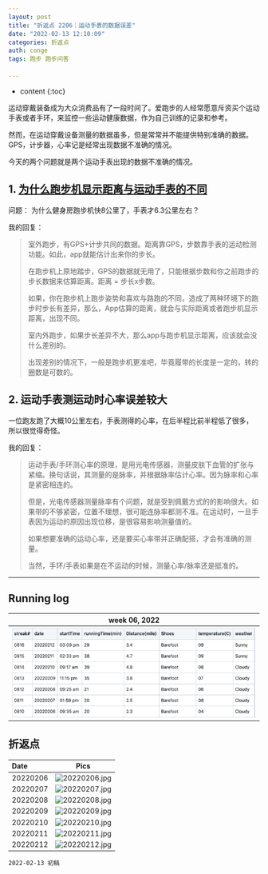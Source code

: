 ```yaml
---
layout: post
title: "折返点 2206｜运动手表的数据误差"
date: "2022-02-13 12:10:09"
categories: 折返点
auth: conge
tags: 跑步 跑步问答

---
```

* content
{:toc}

运动穿戴装备成为大众消费品有了一段时间了。爱跑步的人经常愿意斥资买个运动手表或者手环，来监控一些运动健康数据，作为自己训练的记录和参考。

然而，在运动穿戴设备测量的数据虽多，但是常常并不能提供特别准确的数据。GPS，计步器，心率记是经常出现数据不准确的情况。

今天的两个问题就是两个运动手表出现的数据不准确的情况。





## 1. [为什么跑步机显示距离与运动手表的不同](https://douc.cc/3zhTqw)

问题： 为什么健身房跑步机快8公里了，手表才6.3公里左右？

我的回复：

> 室外跑步，有GPS+计步共同的数据。距离靠GPS，步数靠手表的运动检测功能。如此，app就能估计出来你的步长。
>
> 在跑步机上原地踏步，GPS的数据就无用了，只能根据步数和你之前跑步的步长数据来估算距离。距离 = 步长x步数。
>
> 如果，你在跑步机上跑步姿势和喜欢与路跑的不同，造成了两种环境下的跑步时步长有差异，那么，App估算的距离，就会与实际距离或者跑步机显示距离，出现不同。
>
> 室内外跑步，如果步长差异不大，那么app与跑步机显示距离，应该就会没什么差别的。
>
> 出现差别的情况下，一般是跑步机更准吧，毕竟履带的长度是一定的，转的圈数是可数的。

## 2. 运动手表测运动时心率误差较大

一位跑友跑了大概10公里左右，手表测得的心率，在后半程比前半程低了很多，所以很觉得奇怪。

我的回复：

> 运动手表/手环测心率的原理，是用光电传感器，测量皮肤下血管的扩张与紧缩。换句话说，其测量的是脉率，并根据脉率估计心率。因为脉率和心率是紧密相连的。
>
> 但是，光电传感器测量脉率有个问题，就是受到佩戴方式的的影响很大。如果带的不够紧密，位置不理想，很可能连脉率都测不准。在运动时，一旦手表因为运动的原因出现位移，是很容易影响测量值的。
>
> 如果想要准确的运动心率，还是要买心率带并正确配搭，才会有准确的测量。
>
> 当然，手环/手表如果是在不运动的时候，测量心率/脉率还是挺准的。

----

## Running log

|week 06, 2022|
|:----:|
|![Running log, week 06, 2022](/assets/images/折返点/2022_wk06.png)|


## 折返点

|Date|Pics|
|:----|:----:|
|20220206|![20220206.jpg](/assets/images/折返点/.20220206.jpg)  |
|20220207|![20220207.jpg](/assets/images/折返点/.20220207.jpg)  |
|20220208|![20220208.jpg](/assets/images/折返点/.20220208.jpg)  |
|20220209|![20220209.jpg](/assets/images/折返点/.20220209.jpg)  |
|20220210|![20220210.jpg](/assets/images/折返点/.20220210.jpg)  |
|20220211|![20220211.jpg](/assets/images/折返点/.20220211.jpg)  |
|20220212|![20220212.jpg](/assets/images/折返点/.20220212.jpg)  |


```
2022-02-13 初稿
```
